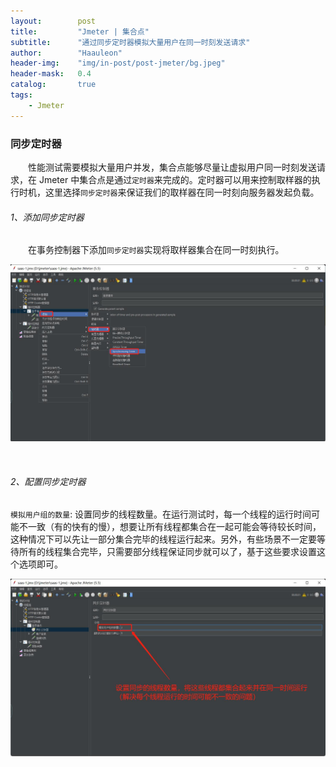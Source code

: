 ```yaml
---
layout:        post
title:         "Jmeter | 集合点"
subtitle:      "通过同步定时器模拟大量用户在同一时刻发送请求"
author:        "Haauleon"
header-img:    "img/in-post/post-jmeter/bg.jpeg"
header-mask:   0.4
catalog:       true
tags:
    - Jmeter
---
```



### 同步定时器
&emsp;&emsp;性能测试需要模拟大量用户并发，集合点能够尽量让虚拟用户同一时刻发送请求，在 Jmeter 中集合点是通过`定时器`来完成的。定时器可以用来控制取样器的执行时机，这里选择`同步定时器`来保证我们的取样器在同一时刻向服务器发起负载。     

###### 1、添加同步定时器
&emsp;&emsp;在事务控制器下添加`同步定时器`实现将取样器集合在同一时刻执行。                  

![](\img\in-post\post-jmeter\2022-09-19-jmeter-timer-1.jpg) 

<br>

###### 2、配置同步定时器
`模拟用户组的数量`: 设置同步的线程数量。在运行测试时，每一个线程的运行时间可能不一致（有的快有的慢），想要让所有线程都集合在一起可能会等待较长时间，这种情况下可以先让一部分集合完毕的线程运行起来。另外，有些场景不一定要等待所有的线程集合完毕，只需要部分线程保证同步就可以了，基于这些要求设置这个选项即可。       

![](\img\in-post\post-jmeter\2022-09-19-jmeter-timer-2.jpg) 